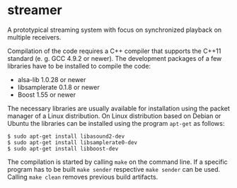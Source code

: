 # streamer

A prototypical streaming system with focus on synchronized playback on multiple receivers.

Compilation of the code requires a C++ compiler that supports the C++11 standard (e. g. GCC 4.9.2 or newer). The development packages of a few libraries have to be installed to compile the code:

- alsa-lib 1.0.28 or newer
- libsamplerate 0.1.8 or newer
- Boost 1.55 or newer

The necessary libraries are usually available for installation using the packet manager of a Linux distribution. On Linux distribution based on Debian or Ubuntu the libraries can be installed using the program `apt-get` as follows: 

    $ sudo apt-get install libasound2-dev
    $ sudo apt-get install libsamplerate0-dev
    $ sudo apt-get install libboost-dev

The compilation is started by calling `make` on the command line. If a specific program has to be built `make sender` respective `make sender` can be used. Calling `make clean` removes previous build artifacts.
